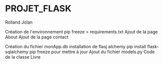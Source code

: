 # PROJET_FLASK
Rolland
Jolan

Création de l'environnement 
pip freeze > requirements.txt
Ajout de la page About
Ajout de la page contact

Création du fichier monApp.db
installation de flasj alchemy pip install flask-sqlalchemy
pip freeze pour mettre à jour
Ajout du fichier models.py
Code de la classe Livre